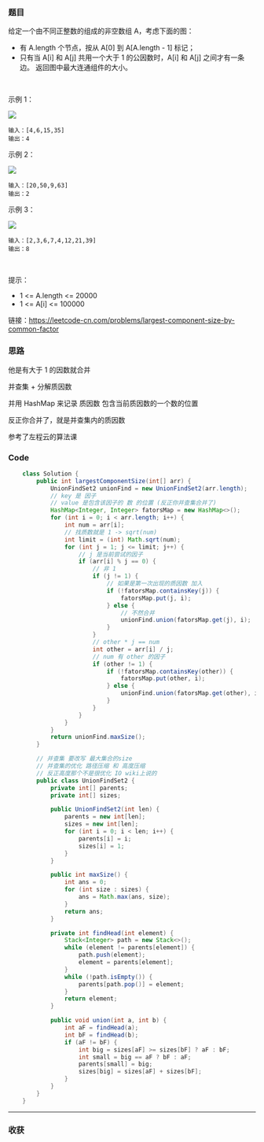 ### 题目

给定一个由不同正整数的组成的非空数组 A，考虑下面的图：

- 有 A.length 个节点，按从 A[0] 到 A[A.length - 1] 标记；
- 只有当 A[i] 和 A[j] 共用一个大于 1 的公因数时，A[i] 和 A[j] 之间才有一条边。
返回图中最大连通组件的大小。

 

示例 1：

![](https://assets.leetcode-cn.com/aliyun-lc-upload/uploads/2018/12/01/ex1.png)

```
输入：[4,6,15,35]
输出：4
```
示例 2：

![](https://assets.leetcode-cn.com/aliyun-lc-upload/uploads/2018/12/01/ex2.png)

```
输入：[20,50,9,63]
输出：2
```
示例 3：

![](https://assets.leetcode-cn.com/aliyun-lc-upload/uploads/2018/12/01/ex3.png)

```
输入：[2,3,6,7,4,12,21,39]
输出：8
```
 

提示：

- 1 <= A.length <= 20000
- 1 <= A[i] <= 100000

链接：https://leetcode-cn.com/problems/largest-component-size-by-common-factor

### 思路

他是有大于 1 的因数就合并

并查集 + 分解质因数

并用 HashMap 来记录 质因数 包含当前质因数的一个数的位置

反正你合并了，就是并查集内的质因数

参考了左程云的算法课

### Code
```java
    class Solution {
        public int largestComponentSize(int[] arr) {
            UnionFindSet2 unionFind = new UnionFindSet2(arr.length);
            // key 是 因子
            // value 是包含该因子的 数 的位置 (反正你并查集合并了)
            HashMap<Integer, Integer> fatorsMap = new HashMap<>();
            for (int i = 0; i < arr.length; i++) {
                int num = arr[i];
                // 找质数就是 1 -> sqrt(num)
                int limit = (int) Math.sqrt(num);
                for (int j = 1; j <= limit; j++) {
                    // j 是当前尝试的因子
                    if (arr[i] % j == 0) {
                        // 非 1
                        if (j != 1) {
                            // 如果是第一次出现的质因数 加入
                            if (!fatorsMap.containsKey(j)) {
                                fatorsMap.put(j, i);
                            } else {
                                // 不然合并
                                unionFind.union(fatorsMap.get(j), i);
                            }
                        }
                        // other * j == num
                        int other = arr[i] / j;
                        // num 有 other 的因子
                        if (other != 1) {
                            if (!fatorsMap.containsKey(other)) {
                                fatorsMap.put(other, i);
                            } else {
                                unionFind.union(fatorsMap.get(other), i);
                            }
                        }
                    }
                }
            }
            return unionFind.maxSize();
        }

        // 并查集 要改写 最大集合的size
        // 并查集的优化 路径压缩 和 高度压缩
        // 反正高度那个不是很优化 IO wiki上说的
        public class UnionFindSet2 {
            private int[] parents;
            private int[] sizes;

            public UnionFindSet2(int len) {
                parents = new int[len];
                sizes = new int[len];
                for (int i = 0; i < len; i++) {
                    parents[i] = i;
                    sizes[i] = 1;
                }
            }

            public int maxSize() {
                int ans = 0;
                for (int size : sizes) {
                    ans = Math.max(ans, size);
                }
                return ans;
            }

            private int findHead(int element) {
                Stack<Integer> path = new Stack<>();
                while (element != parents[element]) {
                    path.push(element);
                    element = parents[element];
                }
                while (!path.isEmpty()) {
                    parents[path.pop()] = element;
                }
                return element;
            }

            public void union(int a, int b) {
                int aF = findHead(a);
                int bF = findHead(b);
                if (aF != bF) {
                    int big = sizes[aF] >= sizes[bF] ? aF : bF;
                    int small = big == aF ? bF : aF;
                    parents[small] = big;
                    sizes[big] = sizes[aF] + sizes[bF];
                }
            }
        }
    }
```
*** 
### 收获
